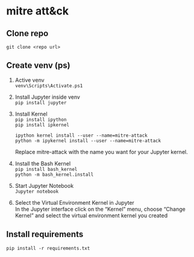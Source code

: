 # mitre att&ck #

## Clone repo ##
```git clone <repo url>```  

## Create venv (ps) ##
1. Active venv  
   ```venv\Scripts\Activate.ps1```

2. Install Jupyter inside venv  
   ```pip install jupyter```

3. Install Kernel  
   ```pip install ipython```  
   ```pip install ipkernel```  

   ```ipython kernel install --user --name=mitre-attack```  
   ```python -m ipykernel install --user --name=mitre-attack```  
 
     Replace mitre-attack with the name you want for your Jupyter kernel.  

4.	Install the Bash Kernel  
  ```pip install bash_kernel```  
  ```python -m bash_kernel.install```  
 
5.	Start Jupyter Notebook  
  ```Jupyter notebook```
 
6.	Select the Virtual Environment Kernel in Jupyter  
  In the Jupyter interface click on the “Kernel” menu, choose “Change Kernel” and select the virtual environment kernel you created  
 
## Install requirements ##
  ```pip install -r requirements.txt```
